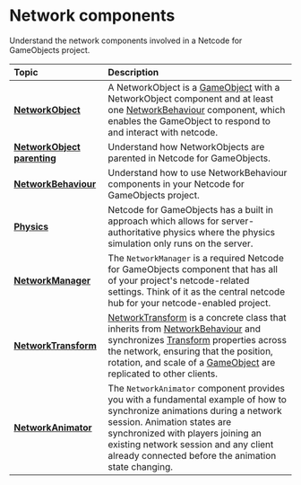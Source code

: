 # Network components

Understand the network components involved in a Netcode for GameObjects project.

| **Topic**                       | **Description**                  |
| :------------------------------ | :------------------------------- |
| **[NetworkObject](basics/networkobject.md)** | A NetworkObject is a [GameObject](https://docs.unity3d.com/Manual/GameObjects.html) with a NetworkObject component and at least one [NetworkBehaviour](basics/networkbehaviour.md) component, which enables the GameObject to respond to and interact with netcode. |
| **[NetworkObject parenting](advanced-topics/networkobject-parenting.md)** | Understand how NetworkObjects are parented in Netcode for GameObjects. |
| **[NetworkBehaviour](networkbehaviour-landing.md)**| Understand how to use NetworkBehaviour components in your Netcode for GameObjects project. |
| **[Physics](advanced-topics/physics.md)**| Netcode for GameObjects has a built in approach which allows for server-authoritative physics where the physics simulation only runs on the server. |
| **[NetworkManager](components/networkmanager.md)**| The `NetworkManager` is a required Netcode for GameObjects component that has all of your project's netcode-related settings. Think of it as the central netcode hub for your netcode-enabled project.   |
| **[NetworkTransform](components/networktransform.md)**| [NetworkTransform](https://docs.unity3d.com/Packages/com.unity.netcode.gameobjects@latest?subfolder=/api/Unity.Netcode.Components.NetworkTransform.html) is a concrete class that inherits from [NetworkBehaviour](basics/networkbehaviour.md) and synchronizes [Transform](https://docs.unity3d.com/Manual/class-Transform.html) properties across the network, ensuring that the position, rotation, and scale of a [GameObject](https://docs.unity3d.com/Manual/working-with-gameobjects.html) are replicated to other clients. |
| **[NetworkAnimator](components/networkanimator.md)**| The `NetworkAnimator` component provides you with a fundamental example of how to synchronize animations during a network session. Animation states are synchronized with players joining an existing network session and any client already connected before the animation state changing. |